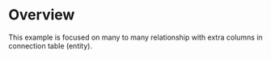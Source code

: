 # Overview
This example is focused on many to many relationship with extra columns in connection table (entity).
